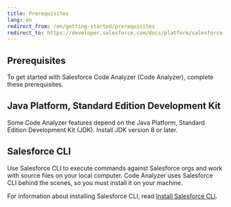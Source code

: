 ```yaml
---
title: Prerequisites
lang: en
redirect_from: /en/getting-started/prerequisites
redirect_to: https://developer.salesforce.com/docs/platform/salesforce-code-analyzer/guide/setup.html#prerequisites
---
```


## Prerequisites

To get started with Salesforce Code Analyzer (Code Analyzer), complete these prerequisites.

## Java Platform, Standard Edition Development Kit

Some Code Analyzer features depend on the Java Platform, Standard Edition Development Kit (JDK). Install JDK version 8 or later.

## Salesforce CLI

Use Salesforce CLI to execute commands against Salesforce orgs and work with source files on your local computer. Code Analyzer uses Salesforce CLI behind the scenes, so you must install it on your machine.

For information about installing Salesforce CLI, read [Install Salesforce CLI](https://developer.salesforce.com/docs/atlas.en-us.sfdx_setup.meta/sfdx_setup/sfdx_setup_install_cli.htm).
